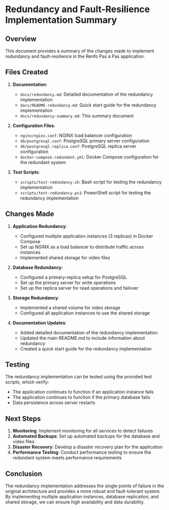 # Redundancy and Fault-Resilience Implementation Summary

## Overview

This document provides a summary of the changes made to implement redundancy and fault-resilience in the Renfo Pas à Pas application.

## Files Created

1. **Documentation**:
   - `docs/redundancy.md`: Detailed documentation of the redundancy implementation
   - `docs/README-redundancy.md`: Quick start guide for the redundancy implementation
   - `docs/redundancy-summary.md`: This summary document

2. **Configuration Files**:
   - `nginx/nginx.conf`: NGINX load balancer configuration
   - `db/postgresql.conf`: PostgreSQL primary server configuration
   - `db/postgresql.replica.conf`: PostgreSQL replica server configuration
   - `docker-compose.redundant.yml`: Docker Compose configuration for the redundant system

3. **Test Scripts**:
   - `scripts/test-redundancy.sh`: Bash script for testing the redundancy implementation
   - `scripts/test-redundancy.ps1`: PowerShell script for testing the redundancy implementation

## Changes Made

1. **Application Redundancy**:
   - Configured multiple application instances (3 replicas) in Docker Compose
   - Set up NGINX as a load balancer to distribute traffic across instances
   - Implemented shared storage for video files

2. **Database Redundancy**:
   - Configured a primary-replica setup for PostgreSQL
   - Set up the primary server for write operations
   - Set up the replica server for read operations and failover

3. **Storage Redundancy**:
   - Implemented a shared volume for video storage
   - Configured all application instances to use the shared storage

4. **Documentation Updates**:
   - Added detailed documentation of the redundancy implementation
   - Updated the main README.md to include information about redundancy
   - Created a quick start guide for the redundancy implementation

## Testing

The redundancy implementation can be tested using the provided test scripts, which verify:
- The application continues to function if an application instance fails
- The application continues to function if the primary database fails
- Data persistence across server restarts

## Next Steps

1. **Monitoring**: Implement monitoring for all services to detect failures
2. **Automated Backups**: Set up automated backups for the database and video files
3. **Disaster Recovery**: Develop a disaster recovery plan for the application
4. **Performance Testing**: Conduct performance testing to ensure the redundant system meets performance requirements

## Conclusion

The redundancy implementation addresses the single points of failure in the original architecture and provides a more robust and fault-tolerant system. By implementing multiple application instances, database replication, and shared storage, we can ensure high availability and data durability.